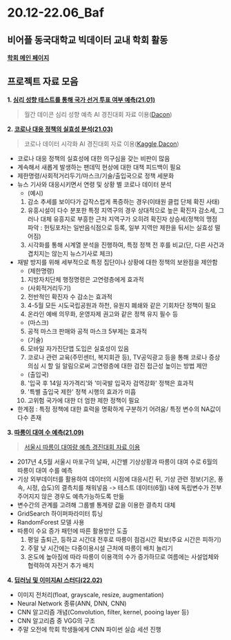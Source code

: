 # 20.12-22.06_Baf
## 비어플 동국대학교 빅데이터 교내 학회 활동
**[학회 메인 페이지](https://www.dgubaf.com/)**

## 프로젝트 자료 모음

**1. [심리 성향 테스트를 통해 국가 선거 투표 여부 예측(21.01)](https://github.com/JeongMinbbbb/20.12-22.06_Baf/tree/main/21.01_Psychological_Tendency_Data_Analysis)**
>월간 데이콘 심리 성향 예측 AI 경진대회 자료 이용([Dacon](https://dacon.io/competitions/official/235647/overview/description))

**2. [코로나 대응 정책의 실효성 분석(21.03)](https://github.com/JeongMinbbbb/20.12-22.06_Baf/tree/main/21.03_Analysis_Of_The_Effectiveness_Of_COVID19)**
>코로나 데이터 시각화 AI 경진대회 자료 이용([Kaggle](https://www.kaggle.com/datasets/kimjihoo/coronavirusdataset),[Dacon](https://dacon.io/competitions/official/235590/overview/description))
 - 코로나 대응 정책의 실효성에 대한 의구심을 갖는 비판이 많음
 - 계속해서 새롭게 발생하는 팬데믹 현상에 대한 대책 피드백이 필요
 - 제한명령/사회적거리두기/마스크/기술/출입국으로 정책 세분화
 - 뉴스 기사와 대응시키면서 연령 및 상황 별 코로나 데이터 분석
   - (예시)
    1. 감소 추세를 보이다가 갑작스럽게 폭증하는 경우(이태원 클럽 단체 확진 사태)
    2. 유흥시설이 다수 분포한 특정 지역구의 경우 상대적으로 높은 확진자 감소세, 그러나 대체 유흥지로 부흥한 근처 지역구가 오히려 확진자 상승세(정책의 맹점 파악 : 헌팅포차는 일반음식점으로 등록, 일부 지역만 제한을 둬서는 실효성 떨어짐)
    3. 시각화를 통해 시계열 분석을 진행하여, 특정 정책 전 후를 비교(단, 다른 사건과 겹치지는 않는지 뉴스기사로 체크)
 - 재발 방지를 위해 세부적으로 특정 집단이나 상황에 대한 정책의 보완점을 제안함
   - (제한명령)
    1. 지방자치단체 행정명령은 고연령층에게 효과적
   - (사회적거리두기)
    2. 전반적인 확진자 수 감소는 효과적
    3. 4-5월 모든 시도국립공원과 하천, 유원지 폐쇄와 같은 기회차단 정책이 필요
    4. 온라인 예배 의무화, 운영자제 권고와 같은 정책 유지 필수 등
   - (마스크)
    5. 공적 마스크 판매와 공적 마스크 5부제는 효과적
   - (기술)
    6. 모바일 자가진단앱 도입은 실효성이 있음
    7. 코로나 관련 교육(주민센터, 복지회관 등), TV공익광고 등을 통해 코로나 증상 의심 시 할 일 알림으로써 고연령층에 대한 검진 접근성 높이는 방법 제안
   - (출입국)
    8. '입국 후 14일 자가격리'와 '미국발 입국자 검역강화' 정책은 효과적
    9. '특별 출입국 제한' 정책 시행의 효과가 미흡
   10. 고위험 국가에 대한 더 엄한 제한 정책이 필요
 - 한계점 : 특정 정책에 대한 효력을 명확하게 구분하기 어려움/ 특정 변수의 NA값이 다수 존재

**3. [따릉이 대여 수 예측(21.09)](https://github.com/JeongMinbbbb/20.12-22.06_Baf/tree/main/21.09_Prediction_Of_The_Number_Of_Ttareungi_Rentals)**
>[서울시 따릉이 대여량 예측 경진대회 자료 이용](https://dacon.io/competitions/open/235576/data)
 - 2017년 4,5월 서울시 마포구의 날짜, 시간별 기상상황과 따릉이 대여 수로 6월의 따릉이 대여 수를 예측 
 - 기상 외부데이터를 활용하여 데이터의 시점에 대응시킨 뒤, 기상 관련 정보(기온, 풍속, 시정, 습도)의 결측치를 채워넣음
  -> 테스트 데이터(6월) 내에 독립변수가 전부 주어지지 않은 경우도 예측가능하도록 만듦
 - 변수간의 관계를 고려해 그룹별 통계량 값을 이용한 결측치 대체
 - GridSearch 하이퍼파라미터 튜닝
 - RandomForest 모델 사용
 - 따릉이 수요 증가 패턴에 따른 활용방안 도출
   1. 평일 출퇴근, 등하교 시간대 전후로 따릉이 점검시간 확보(주요 시간은 피하기)
   2. 주말 낮 시간에는 다중이용시설 근처에 따릉이 배치 늘리기
   3. 온도에 높아짐에 따라 따릉이 이용객의 수가 증가하므로 여름에는 사설업체와 협력하여 자전거 추가 배치

**4. [딥러닝 및 이미지AI 스터디(22.02)](https://github.com/JeongMinbbbb/20.12-22.06_Baf/tree/main/22.02_Image-Recognition_AI)**
 - 이미지 전처리(float, grayscale, resize, augmentation)
 - Neural Network 종류(ANN, DNN, CNN)
 - CNN 알고리즘 개념(Convolution, filter, kernel, pooing layer 등)
 - CNN 알고리즘 중 VGG의 구조
 - 주말 오전에 학회 학생들에게 CNN 파이썬 실습 세션 진행

 
